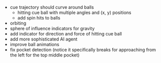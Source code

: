 - cue trajectory should curve around balls
  - hitting cue ball with multiple angles and (x, y) positions
  - add spin hits to balls
- orbiting
- sphere of influence indicators for gravity
- add indicator for direction and force of hitting cue ball
- add more sophisticated AI agent
- improve ball animations
- fix pocket detection (notice it specifically breaks for approaching from the left for the top middle pocket)